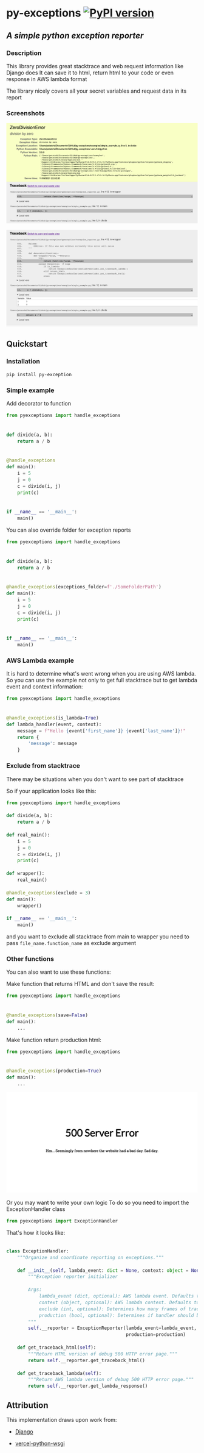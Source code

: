 # py-exceptions [![PyPI version](https://badge.fury.io/py/py-exceptions.svg)](https://badge.fury.io/py/py-exceptions)

## *A simple python exception reporter*

### Description

This library provides great stacktrace and web request information like Django does It can save it to html, return html
to your code or even response in AWS lambda format

The library nicely covers all your secret variables and request data in its report

### Screenshots

![Beautiful image](https://raw.githubusercontent.com/potatohd404/py-exceptions/master/images/demo.png)

![Another beautiful image](https://raw.githubusercontent.com/potatohd404/py-exceptions/master/images/demo2.png)

## Quickstart

### Installation

```sh
pip install py-exception
```

### Simple example

Add decorator to function

```python
from pyexceptions import handle_exceptions


def divide(a, b):
    return a / b


@handle_exceptions
def main():
    i = 5
    j = 0
    c = divide(i, j)
    print(c)


if __name__ == '__main__':
    main()
```

You can also override folder for exception reports

```python
from pyexceptions import handle_exceptions


def divide(a, b):
    return a / b


@handle_exceptions(exceptions_folder=f'./SomeFolderPath')
def main():
    i = 5
    j = 0
    c = divide(i, j)
    print(c)


if __name__ == '__main__':
    main()
```

### AWS Lambda example

It is hard to determine what's went wrong when you are using AWS lambda. So you can use the example not only to get full
stacktrace but to get lambda event and context information:

```python
from pyexceptions import handle_exceptions


@handle_exceptions(is_lambda=True)
def lambda_handler(event, context):
    message = f"Hello {event['first_name']} {event['last_name']}!"
    return {
        'message': message
    }
```

### Exclude from stacktrace

There may be situations when you don't want to see part of stacktrace

So if your application looks like this:

```python
from pyexceptions import handle_exceptions

def divide(a, b):
    return a / b

def real_main():
    i = 5
    j = 0
    c = divide(i, j)
    print(c)
    
def wrapper():
    real_main()

@handle_exceptions(exclude = 3)
def main():
    wrapper()

if __name__ == '__main__':
    main()
```

and you want to exclude all stacktrace from main to wrapper
you need to pass `file_name.function_name` as exclude argument

### Other functions

You can also want to use these functions:

Make function that returns HTML and don't save the result:

```python
from pyexceptions import handle_exceptions


@handle_exceptions(save=False)
def main():
    ...
```


Make function return production html:

```python
from pyexceptions import handle_exceptions


@handle_exceptions(production=True)
def main():
    ...
```

![Beautiful image](https://raw.githubusercontent.com/potatohd404/py-exceptions/master/images/demo3.png)


Or you may want to write your own logic To do so you need to import the ExceptionHandler class

```python
from pyexceptions import ExceptionHandler
```

That's how it looks like:

```python

class ExceptionHandler:
    """Organize and coordinate reporting on exceptions."""

    def __init__(self, lambda_event: dict = None, context: object = None, exclude: int = 1, production: bool = False):
        """Exception reporter initializer

        Args:
            lambda_event (dict, optional): AWS lambda event. Defaults to None.
            context (object, optional): AWS lambda context. Defaults to None.
            exclude (int, optional): Determines how many frames of traceback to exclude. Defaults None.
            production (bool, optional): Determines if handler should be enabled. Defaults False.
        """
        self.__reporter = ExceptionReporter(lambda_event=lambda_event, context=context, exclude=exclude, # noqa
                                            production=production)

    def get_traceback_html(self):
        """Return HTML version of debug 500 HTTP error page."""
        return self.__reporter.get_traceback_html()

    def get_traceback_lambda(self):
        """Return AWS lambda version of debug 500 HTTP error page."""
        return self.__reporter.get_lambda_response()
```

## Attribution

This implementation draws upon work from:

- [Django](https://github.com/django/django)

- [vercel-python-wsgi](https://github.com/ardnt/vercel-python-wsgi)

